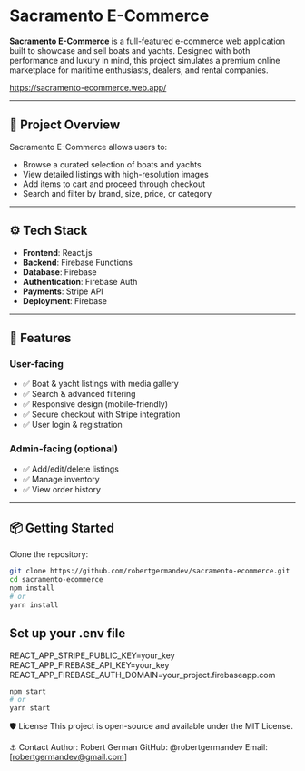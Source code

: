 # Sacramento E-Commerce

**Sacramento E-Commerce** is a full-featured e-commerce web application built to showcase and sell boats and yachts. Designed with both performance and luxury in mind, this project simulates a premium online marketplace for maritime enthusiasts, dealers, and rental companies.

https://sacramento-ecommerce.web.app/

---

## 🌊 Project Overview

Sacramento E-Commerce allows users to:

- Browse a curated selection of boats and yachts
- View detailed listings with high-resolution images
- Add items to cart and proceed through checkout
- Search and filter by brand, size, price, or category

---

## ⚙️ Tech Stack

- **Frontend**: React.js
- **Backend**: Firebase Functions
- **Database**: Firebase
- **Authentication**: Firebase Auth
- **Payments**: Stripe API
- **Deployment**: Firebase

---

## 🚤 Features

### User-facing
- ✅ Boat & yacht listings with media gallery
- ✅ Search & advanced filtering
- ✅ Responsive design (mobile-friendly)
- ✅ Secure checkout with Stripe integration
- ✅ User login & registration

### Admin-facing (optional)
- ✅ Add/edit/delete listings
- ✅ Manage inventory
- ✅ View order history

---

## 📦 Getting Started

Clone the repository:

```bash
git clone https://github.com/robertgermandev/sacramento-ecommerce.git
cd sacramento-ecommerce
npm install
# or
yarn install
```

## Set up your .env file

REACT_APP_STRIPE_PUBLIC_KEY=your_key
REACT_APP_FIREBASE_API_KEY=your_key
REACT_APP_FIREBASE_AUTH_DOMAIN=your_project.firebaseapp.com

```bash
npm start
# or
yarn start
```

🛡️ License
This project is open-source and available under the MIT License.

⚓ Contact
Author: Robert German
GitHub: @robertgermandev
Email: [robertgermandev@gmail.com]
